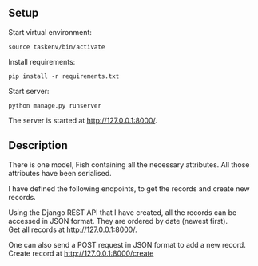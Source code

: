 ## Setup
Start virtual environment:

```python3 -m venv taskenv
source taskenv/bin/activate
```

 
Install requirements:
```
pip install -r requirements.txt
```

Start server:
```
python manage.py runserver
```
The server is started at http://127.0.0.1:8000/.

## Description
There is one model, Fish containing all the necessary attributes. All those attributes have been serialised. 

I have defined the following endpoints, to get the records and create new records.  

Using the Django REST API that I have created, all the records can be accessed in JSON format. They are ordered by date (newest first).  
Get all records at http://127.0.0.1:8000/. 

One can also send a POST request in JSON format to add a new record.  
Create record at http://127.0.0.1:8000/create
